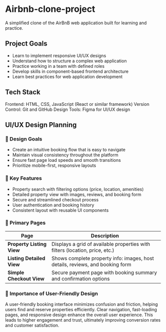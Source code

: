 # Airbnb-clone-project
A simplified clone of the AirBnB web application built for learning and practice.
## Project Goals
- Learn to implement responsive UI/UX designs
- Understand how to structure a complex web application
- Practice working in a team with defined roles
- Develop skills in component-based frontend architecture
- Learn best practices for web application development
## Tech Stack
Frontend: HTML, CSS, JavaScript (React or similar framework)
Version Control: Git and GitHub
Design Tools: Figma for UI/UX design
## UI/UX Design Planning

### 🎯 Design Goals
- Create an intuitive booking flow that is easy to navigate
- Maintain visual consistency throughout the platform
- Ensure fast page load speeds and smooth transitions
- Prioritize mobile-first, responsive layouts

### 🌟 Key Features
- Property search with filtering options (price, location, amenities)
- Detailed property view with images, reviews, and booking form
- Secure and streamlined checkout process
- User authentication and booking history
- Consistent layout with reusable UI components

### 📄 Primary Pages

| Page                   | Description                                                                 |
|------------------------|-----------------------------------------------------------------------------|
| **Property Listing View** | Displays a grid of available properties with filters (location, price, etc.) |
| **Listing Detailed View** | Shows complete property info: images, host details, reviews, and booking form |
| **Simple Checkout View**  | Secure payment page with booking summary and confirmation options            |

### 🧠 Importance of User-Friendly Design

A user-friendly booking interface minimizes confusion and friction, helping users find and reserve properties efficiently. Clear navigation, fast-loading pages, and responsive design enhance the overall user experience. This leads to higher engagement and trust, ultimately improving conversion rates and customer satisfaction.
